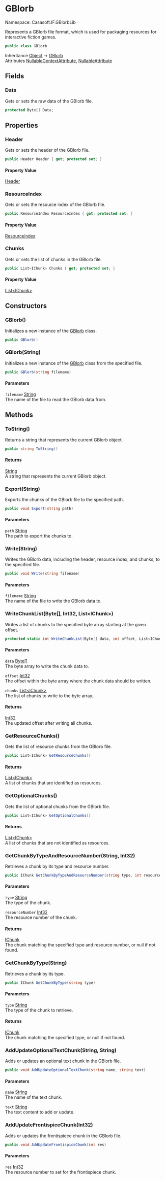 # GBlorb

Namespace: Casasoft.IF.GBlorbLib

Represents a GBlorb file format, which is used for packaging resources for interactive fiction games.

```csharp
public class GBlorb
```

Inheritance [Object](https://docs.microsoft.com/en-us/dotnet/api/system.object) → [GBlorb](./casasoft.if.gblorblib.gblorb)<br>
Attributes [NullableContextAttribute](https://docs.microsoft.com/en-us/dotnet/api/system.runtime.compilerservices.nullablecontextattribute), [NullableAttribute](https://docs.microsoft.com/en-us/dotnet/api/system.runtime.compilerservices.nullableattribute)

## Fields

### **Data**

Gets or sets the raw data of the GBlorb file.

```csharp
protected Byte[] Data;
```

## Properties

### **Header**

Gets or sets the header of the GBlorb file.

```csharp
public Header Header { get; protected set; }
```

#### Property Value

[Header](./casasoft.if.gblorblib.header)<br>

### **ResourceIndex**

Gets or sets the resource index of the GBlorb file.

```csharp
public ResourceIndex ResourceIndex { get; protected set; }
```

#### Property Value

[ResourceIndex](./casasoft.if.gblorblib.resourceindex)<br>

### **Chunks**

Gets or sets the list of chunks in the GBlorb file.

```csharp
public List<IChunk> Chunks { get; protected set; }
```

#### Property Value

[List&lt;IChunk&gt;](https://docs.microsoft.com/en-us/dotnet/api/system.collections.generic.list-1)<br>

## Constructors

### **GBlorb()**

Initializes a new instance of the [GBlorb](./casasoft.if.gblorblib.gblorb) class.

```csharp
public GBlorb()
```

### **GBlorb(String)**

Initializes a new instance of the [GBlorb](./casasoft.if.gblorblib.gblorb) class from the specified file.

```csharp
public GBlorb(string filename)
```

#### Parameters

`filename` [String](https://docs.microsoft.com/en-us/dotnet/api/system.string)<br>
The name of the file to read the GBlorb data from.

## Methods

### **ToString()**

Returns a string that represents the current GBlorb object.

```csharp
public string ToString()
```

#### Returns

[String](https://docs.microsoft.com/en-us/dotnet/api/system.string)<br>
A string that represents the current GBlorb object.

### **Export(String)**

Exports the chunks of the GBlorb file to the specified path.

```csharp
public void Export(string path)
```

#### Parameters

`path` [String](https://docs.microsoft.com/en-us/dotnet/api/system.string)<br>
The path to export the chunks to.

### **Write(String)**

Writes the GBlorb data, including the header, resource index, and chunks, to the specified file.

```csharp
public void Write(string filename)
```

#### Parameters

`filename` [String](https://docs.microsoft.com/en-us/dotnet/api/system.string)<br>
The name of the file to write the GBlorb data to.

### **WriteChunkList(Byte[], Int32, List&lt;IChunk&gt;)**

Writes a list of chunks to the specified byte array starting at the given offset.

```csharp
protected static int WriteChunkList(Byte[] data, int offset, List<IChunk> chunks)
```

#### Parameters

`data` [Byte[]](https://docs.microsoft.com/en-us/dotnet/api/system.byte)<br>
The byte array to write the chunk data to.

`offset` [Int32](https://docs.microsoft.com/en-us/dotnet/api/system.int32)<br>
The offset within the byte array where the chunk data should be written.

`chunks` [List&lt;IChunk&gt;](https://docs.microsoft.com/en-us/dotnet/api/system.collections.generic.list-1)<br>
The list of chunks to write to the byte array.

#### Returns

[Int32](https://docs.microsoft.com/en-us/dotnet/api/system.int32)<br>
The updated offset after writing all chunks.

### **GetResourceChunks()**

Gets the list of resource chunks from the GBlorb file.

```csharp
public List<IChunk> GetResourceChunks()
```

#### Returns

[List&lt;IChunk&gt;](https://docs.microsoft.com/en-us/dotnet/api/system.collections.generic.list-1)<br>
A list of chunks that are identified as resources.

### **GetOptionalChunks()**

Gets the list of optional chunks from the GBlorb file.

```csharp
public List<IChunk> GetOptionalChunks()
```

#### Returns

[List&lt;IChunk&gt;](https://docs.microsoft.com/en-us/dotnet/api/system.collections.generic.list-1)<br>
A list of chunks that are not identified as resources.

### **GetChunkByTypeAndResourceNumber(String, Int32)**

Retrieves a chunk by its type and resource number.

```csharp
public IChunk GetChunkByTypeAndResourceNumber(string type, int resourceNumber)
```

#### Parameters

`type` [String](https://docs.microsoft.com/en-us/dotnet/api/system.string)<br>
The type of the chunk.

`resourceNumber` [Int32](https://docs.microsoft.com/en-us/dotnet/api/system.int32)<br>
The resource number of the chunk.

#### Returns

[IChunk](./casasoft.if.gblorblib.ichunk)<br>
The chunk matching the specified type and resource number, or null if not found.

### **GetChunkByType(String)**

Retrieves a chunk by its type.

```csharp
public IChunk GetChunkByType(string type)
```

#### Parameters

`type` [String](https://docs.microsoft.com/en-us/dotnet/api/system.string)<br>
The type of the chunk to retrieve.

#### Returns

[IChunk](./casasoft.if.gblorblib.ichunk)<br>
The chunk matching the specified type, or null if not found.

### **AddUpdateOptionalTextChunk(String, String)**

Adds or updates an optional text chunk in the GBlorb file.

```csharp
public void AddUpdateOptionalTextChunk(string name, string text)
```

#### Parameters

`name` [String](https://docs.microsoft.com/en-us/dotnet/api/system.string)<br>
The name of the text chunk.

`text` [String](https://docs.microsoft.com/en-us/dotnet/api/system.string)<br>
The text content to add or update.

### **AddUpdateFrontispiceChunk(Int32)**

Adds or updates the frontispiece chunk in the GBlorb file.

```csharp
public void AddUpdateFrontispiceChunk(int res)
```

#### Parameters

`res` [Int32](https://docs.microsoft.com/en-us/dotnet/api/system.int32)<br>
The resource number to set for the frontispiece chunk.
